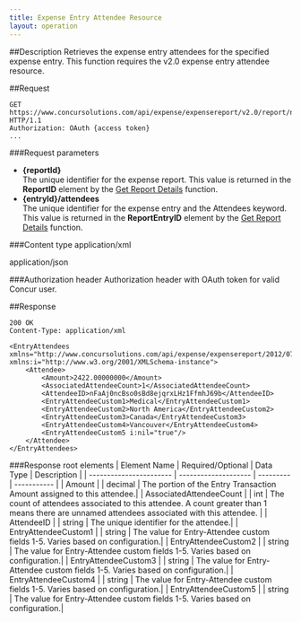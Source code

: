 ```yaml
---
title: Expense Entry Attendee Resource
layout: operation
--- 
```


##Description
Retrieves the expense entry attendees for the specified expense entry. This function requires the v2.0 expense entry attendee resource.

##Request

    GET https://www.concursolutions.com/api/expense/expensereport/v2.0/report/nxxKgLlnROz3zHJBCRksaas23dsfs/entry/n7We3qWw99u1KoWTMaLhSC$pXBYzQ1UDhn/attendees HTTP/1.1
    Authorization: OAuth {access token}
    ...
   
###Request parameters
* **{reportId}**  
The unique identifier for the expense report. This value is returned in the **ReportID** element by the [Get Report Details][1] function.
* **{entryId}/attendees**  
The unique identifier for the expense entry and the Attendees keyword. This value is returned in the **ReportEntryID** element by the [Get Report Details][1] function.

###Content type
application/xml

application/json

###Authorization header
Authorization header with OAuth token for valid Concur user.

##Response

    200 OK
    Content-Type: application/xml

    <EntryAttendees xmlns="http://www.concursolutions.com/api/expense/expensereport/2012/07" xmlns:i="http://www.w3.org/2001/XMLSchema-instance">
        <Attendee>
            <Amount>2422.00000000</Amount>
            <AssociatedAttendeeCount>1</AssociatedAttendeeCount>
            <AttendeeID>nFaAj0ncBso0sBd8ejqrxLHz1FfmhJ69b</AttendeeID>
            <EntryAttendeeCustom1>Medical</EntryAttendeeCustom1>
            <EntryAttendeeCustom2>North America</EntryAttendeeCustom2>
            <EntryAttendeeCustom3>Canada</EntryAttendeeCustom3>
            <EntryAttendeeCustom4>Vancouver</EntryAttendeeCustom4>
            <EntryAttendeeCustom5 i:nil="true"/>
        </Attendee>
    </EntryAttendees>

###Response root elements
|       Element Name      |   Required/Optional  | Data Type | Description |
| ----------------------- | -------------------- | --------- | ----------- |
| Amount                  |                      | decimal   | The portion of the Entry Transaction Amount assigned to this attendee.|
| AssociatedAttendeeCount |                      | int       | The count of attendees associated to this attendee. A count greater than 1 means there are unnamed attendees associated with this attendee.            |
| AttendeeID              |                      | string    | The unique identifier for the attendee.|
| EntryAttendeeCustom1    |                      | string    | The value for Entry-Attendee custom fields 1-5. Varies based on configuration.|
| EntryAttendeeCustom2    |                      | string    | The value for Entry-Attendee custom fields 1-5. Varies based on configuration.|
| EntryAttendeeCustom3    |                      | string    | The value for Entry-Attendee custom fields 1-5. Varies based on configuration.|
| EntryAttendeeCustom4    |                      | string    | The value for Entry-Attendee custom fields 1-5. Varies based on configuration.|
| EntryAttendeeCustom5    |                      | string    | The value for Entry-Attendee custom fields 1-5. Varies based on configuration.|

[1]: https://developer.concur.com/node/487#reportdetails
[2]: https://developer.concur.com/reference/http-codes

